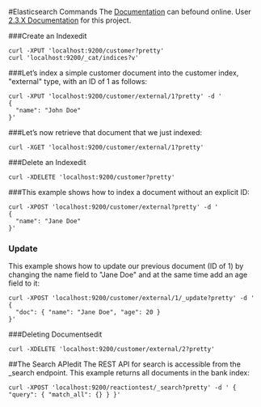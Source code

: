 #Elasticsearch Commands
The [Documentation](https://www.elastic.co/guide/index.html) can befound online.
User [2.3.X Documentation](https://www.elastic.co/guide/en/elasticsearch/reference/2.3/index.html) for this project.

###Create an Indexedit
```
curl -XPUT 'localhost:9200/customer?pretty'
curl 'localhost:9200/_cat/indices?v'
```

###Let’s index a simple customer document into the customer index, "external" type, with an ID of 1 as follows:
```
curl -XPUT 'localhost:9200/customer/external/1?pretty' -d '
{
  "name": "John Doe"
}'
```
###Let’s now retrieve that document that we just indexed:
```
curl -XGET 'localhost:9200/customer/external/1?pretty'

```
###Delete an Indexedit
```
curl -XDELETE 'localhost:9200/customer?pretty'
```
###This example shows how to index a document without an explicit ID:
```
curl -XPOST 'localhost:9200/customer/external?pretty' -d '
{
  "name": "Jane Doe"
}'
```
### Update
This example shows how to update our previous document (ID of 1) by changing the name field to "Jane Doe" and at the same time add an age field to it:
```
curl -XPOST 'localhost:9200/customer/external/1/_update?pretty' -d '
{
  "doc": { "name": "Jane Doe", "age": 20 }
}'
```
###Deleting Documentsedit
```
curl -XDELETE 'localhost:9200/customer/external/2?pretty'
```

##The Search APIedit
The REST API for search is accessible from the _search endpoint. This example returns all documents in the bank index:
```
curl -XPOST 'localhost:9200/reactiontest/_search?pretty' -d ' { "query": { "match_all": {} } }'
```
###
```


```
###
```


```
###
```


```
###
```


```
###
```


```
###
```


```
###
```


```

